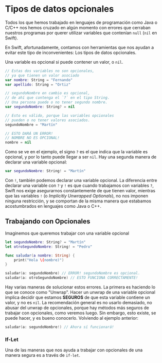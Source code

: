 # Tipos de datos opcionales

Todos los que hemos trabajado en lenguajes de programación como Java o C/C++ nos hemos cruzado en algún momento con errores que cerraban nuestros programas por querer utilizar variables que contenían `null` (`nil` en Swift).

En Swift, afortunadamente, contamos con herramientas que nos ayudan a evitar este tipo de inconvenientes: Los tipos de datos opcionales.

Una variable es opcional si puede contener un valor, o `nil`. 

```swift
// Estas dos variables no son opcionales,
// ya que tienen un valor asociado
var nombre: String = "Fernando"
var apellido: String = "Ortiz"

// segundoNombre en cambio es opcional,
// de ahí que contenga el `?` en el tipo String. 
// Una persona puede o no tener segundo nombre.
var segundoNombre: String? = nil

// Esto es válido, porque las variables opcionales
// pueden o no tener valores asociados.
segundoNombre = "Martín"

// ESTO DARÁ UN ERROR!
// NOMBRE NO ES OPCIONAL!
nombre = nil
```

Como se ve en el ejemplo, el signo `?` es el que indica que la variable es opcional, y por lo tanto puede llegar a ser `nil`. Hay una segunda manera de declarar una variable opcional:

```swift
var segundoNombre: String! = "Martín"
```

Con `!`, también podemos declarar una variable opcional. La diferencia entre declarar una variable con `?` y `!` es que cuando trabajamos con variables `?`, Swift nos exige asegurarnos constantemente de que tienen valor, mientras que las variables `!` (o *Implicitly Unwrapped Optionals*), no nos imponen ninguna restricción, y se comportan de la misma manera que estabamos acostumbrados en lenguajes como Java o C++.

## Trabajando con Opcionales

Imaginemos que queremos trabajar con una variable opcional

```swift
let segundoNombre: String? = "Martín"
let otroSegundoNombre: String! = "Pedro"

func saludar(a nombre: String) {
    print("Hola \(nombre)")
}

saludar(a: segundoNombre) // ERROR! segundoNombre es opcional.
saludar(a: otroSegundoNombre) // ESTO FUNCIONA CORRECTAMENTE!
```

Hay varias maneras de solucionar estos errores. La primera es haciendo lo que se conoce como "Unwrap". Hacer un unwrap de una variable opcional implica decidir que estamos **SEGUROS** de que esta variable contiene un valor, y no es `nil`. La recomendación general es no usarlo demasiado, no abusar del unwrap de opcionales, porque hay métodos más seguros de trabajar con opcionales, como veremos luego. Sin embargo, esto existe, se puede hacer, y es bueno conocerlo. Volviendo al ejemplo anterior:

```swift
saludar(a: segundoNombre!) // Ahora sí funcionará!
```

### If-Let

Una de las maneras que nos ayuda a trabajar con opcionales de una manera segura es a través de `if-let`. 
